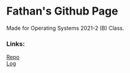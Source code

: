 # Fathan's Github Page
Made for Operating Systems 2021-2 (B) Class.

### Links:
[Repo](https://github.com/fathanm10/os212/)<br>
[Log](https://fathanm10.github.io/os212/TXT/mylog.txt)
